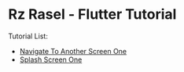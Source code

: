 # Rz Rasel - Flutter Tutorial

Tutorial List:
* [Navigate To Another Screen One](https://github.com/rzrasel/Flutter-Tutorial-Rz-Rasel/tree/Flutter-Tutorial-Navigate-To-Another-Screen-One)
* [Splash Screen One](https://github.com/rzrasel/Flutter-Tutorial-Rz-Rasel/tree/Flutter-Tutorial-Splash-Screen-One)

